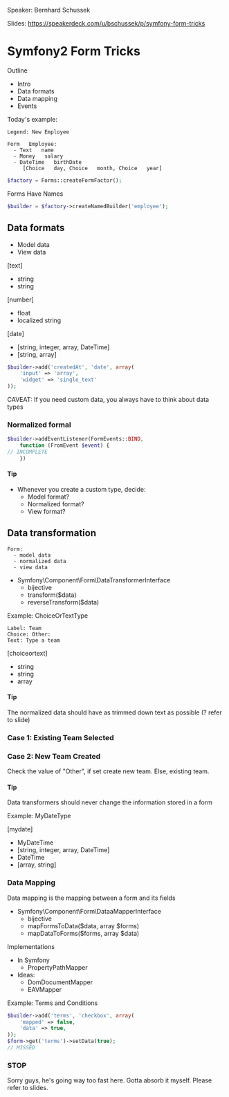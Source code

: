 Speaker: Bernhard Schussek

Slides: https://speakerdeck.com/u/bschussek/p/symfony-form-tricks

# Symfony2 Form Tricks

Outline
- Intro
- Data formats
- Data mapping
- Events

Today's example:

```
Legend: New Employee

Form   Employee:
  - Text   name
  - Money   salary
  - DateTime   birthDate
     [Choice   day, Choice   month, Choice   year]
```

``` php
$factory = Forms::createFormFactor();
```

Forms Have Names

``` php
$builder = $factory->createNamedBuilder('employee');
```


## Data formats
- Model data
- View data

[text]
- string
- string

[number]
- float
- localized string

[date]
- [string, integer, array, DateTime]
- [string, array]

``` php
$builder->add('createdAt', 'date', array(
	'input' => 'array',
	'widget' => 'single_text'
));
```

CAVEAT: If you need custom data, you always have to think about data types

### Normalized formal

``` php
$builder->addEventListener(FormEvents::BIND,
	function (FromEvent $event) {
// INCOMPLETE
	})
```

#### Tip

- Whenever you create a custom type, decide:
  - Model format?
  - Normalized format?
  - View format?

## Data transformation

```
Form:
  - model data
  - normalized data
  - view data
```

- Symfony\Component\Form\DataTransformerInterface
  - bijective
  - transform($data)
  - reverseTransform($data)

Example: ChoiceOrTextType

```
Label: Team
Choice: Other:
Text: Type a team
```

[choiceortext]
- string
- string
- array

#### Tip
The normalized data should have as trimmed down text as possible (? refer to slide)

### Case 1: Existing Team Selected
### Case 2: New Team Created

Check the value of "Other", if set create new team. Else, existing team.

#### Tip
Data transformers should never change the information stored in a form

Example: MyDateType

[mydate]
- MyDateTime
- [string, integer, array, DateTime]
- DateTime
- [array, string]

### Data Mapping
Data mapping is the mapping between a form and its fields

- Symfony\Component\Form\DataaMapperInterface
  - bijective
  - mapFormsToData($data, array $forms)
  - mapDataToForms($forms, array $data)

Implementations
- In Symfony
  - PropertyPathMapper
- Ideas:
  - DomDocumentMapper
  - EAVMapper

Example: Terms and Conditions

``` php
$builder->add('terms', 'checkbox', array(
	'mapped' => false,
	'data' => true,
));
$form->get('terms')->setData(true);
// MISSED
```

### STOP
Sorry guys, he's going way too fast here. Gotta absorb it myself. Please refer to slides.